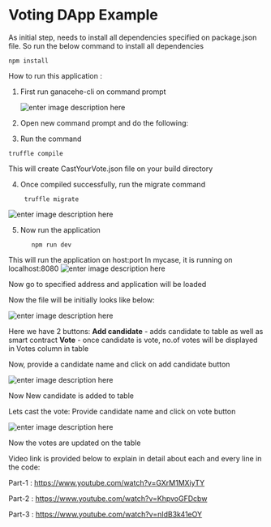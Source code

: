 

# Voting DApp Example



As initial step, needs to install all dependencies specified on package.json file. So run the below command to install all dependencies

	npm install

How to run this application :
  1. First run ganacehe-cli on command prompt
  
  
     ![enter image description here](https://lh3.googleusercontent.com/qGUDGpwi-2HnFWnVh-rJEpa1bvmslSkZKv75-MidhP2bYEZsoI5emQv0qqgZWJRxEa1S0b1sCUrz)
  2. Open new command prompt and do the following:
  3. Run the command  

	truffle compile
    

This will create CastYourVote.json file on your build directory
    
  4. Once compiled successfully, run the migrate command
	  
		  truffle migrate
  
  ![enter image description here](https://lh3.googleusercontent.com/g_YZloD1ZKc_fD6_c50DxHGt55n0-oqPe-QcgZoEgrBbMFq1xHiQfyR4c7e9XtcTfDIWdVEtEd32)
  
    


      
   5. Now run the application
		 
			 npm run dev 
        
 This will run the application on host:port 
  In mycase, it is running on localhost:8080
![enter image description here](https://lh3.googleusercontent.com/0aL8R7d1QrowOrP_jp3tYN2YO3SW08zXAnQQK_yQn8jpGDgHc3PfsQpaKEt_9FxX94Y2RM5HFQuG)
     
Now go to specified address and application will be loaded
     
  Now the file will be initially looks like below:


![enter image description here](https://lh3.googleusercontent.com/Uxp9ruklxKD5slHq2cs14RY2ICL6_eRMNBb246cwei45_foo2bnmsPcTtsjSFk9tD3J0huoYaACO)
  

Here we have 2 buttons:
**Add candidate** - adds candidate to table as well as smart contract
**Vote** -  once candidate is vote, no.of votes will be displayed in Votes column in table

Now, provide a candidate name and click on add candidate button

![enter image description here](https://lh3.googleusercontent.com/fY3AxmlD_Z46c2sdxZfJ1iTlDx9QYelTsyrj71EiS7FnYGUYKfJZ3EdZ4qfPTiQdLwCDfOsJnNDO)


Now New candidate is added to table

Lets cast the vote:
Provide candidate name and click on vote button

![enter image description here](https://lh3.googleusercontent.com/g5LsmKKCA89Sg2UdWF-HOHkmycb6K2aZaVWreXyf9LC_6FfvOEq6rrijOMwEq8Z8-piFpmnns3gZ)


Now the votes are updated on the table

Video link is provided below to explain in detail about each and every line in the code:

Part-1 : https://www.youtube.com/watch?v=GXrM1MXiyTY

Part-2 : https://www.youtube.com/watch?v=KhpvoGFDcbw

Part-3 : https://www.youtube.com/watch?v=nIdB3k41eOY
